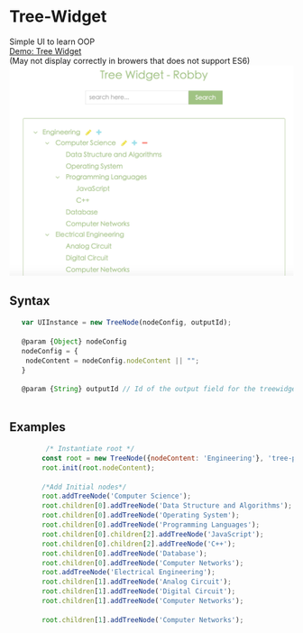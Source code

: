 # Tree-Widget
Simple UI to learn OOP<br />
[Demo: Tree Widget](https://robbyvan.github.io/Tree-Widget/index.html)<br /> (May not display correctly in browers that does not support ES6)
![](./sample.jpeg)

## Syntax
```js
   var UIInstance = new TreeNode(nodeConfig, outputId);
   
   @param {Object} nodeConfig
   nodeConfig = {
    nodeContent = nodeConfig.nodeContent || "";
   }
  
   @param {String} outputId // Id of the output field for the treewidget
   
```
  

## Examples
```js
         /* Instantiate root */
        const root = new TreeNode({nodeContent: 'Engineering'}, 'tree-panel');
        root.init(root.nodeContent);

        /*Add Initial nodes*/
        root.addTreeNode('Computer Science');
        root.children[0].addTreeNode('Data Structure and Algorithms');
        root.children[0].addTreeNode('Operating System');
        root.children[0].addTreeNode('Programming Languages');
        root.children[0].children[2].addTreeNode('JavaScript');
        root.children[0].children[2].addTreeNode('C++');
        root.children[0].addTreeNode('Database');
        root.children[0].addTreeNode('Computer Networks');
        root.addTreeNode('Electrical Engineering');
        root.children[1].addTreeNode('Analog Circuit');
        root.children[1].addTreeNode('Digital Circuit');
        root.children[1].addTreeNode('Computer Networks');

        root.children[1].addTreeNode('Computer Networks');
```

